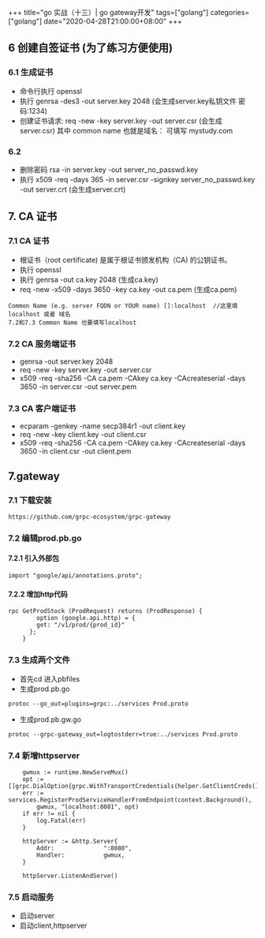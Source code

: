 +++
title="go 实战（十三）| go gateway开发"
tags=["golang"]
categories=["golang"]
date="2020-04-28T21:00:00+08:00"
+++

## 6 创建自签证书 (为了练习方便使用)
### 6.1 生成证书
- 命令行执行 openssl
- 执行 genrsa -des3 -out server.key 2048 (会生成server.key私钥文件 密码:1234)
- 创建证书请求: req -new -key server.key -out server.csr (会生成server.csr)
其中 common name 也就是域名： 可填写 mystudy.com

### 6.2 
- 删除密码 rsa -in server.key -out server_no_passwd.key
- 执行 x509 -req -days 365 -in server.csr -signkey server_no_passwd.key -out server.crt (会生成server.crt)

## 7. CA 证书
### 7.1 CA 证书
- 根证书（root certificate) 是属于根证书颁发机构（CA) 的公钥证书。
- 执行 openssl
- 执行 genrsa -out ca.key 2048 (生成ca.key)
- req -new -x509 -days 3650 -key ca.key -out ca.pem (生成ca.pem)
```
Common Name (e.g. server FQDN or YOUR name) []:localhost  //这里填localhost 或者 域名
7.2和7.3 Common Name 也要填写localhost
```
### 7.2 CA 服务端证书
- genrsa -out server.key 2048
- req -new -key server.key -out server.csr
- x509 -req -sha256 -CA ca.pem -CAkey ca.key -CAcreateserial -days 3650 -in server.csr -out server.pem

### 7.3 CA 客户端证书
- ecparam -genkey -name secp384r1 -out client.key
- req -new -key client.key -out client.csr
- x509 -req -sha256 -CA ca.pem -CAkey ca.key -CAcreateserial -days 3650 -in client.csr -out client.pem

## 7.gateway
### 7.1 下载安装
```
https://github.com/grpc-ecosystem/grpc-gateway
```
### 7.2 编辑prod.pb.go
#### 7.2.1 引入外部包
```
import "google/api/annotations.proto";
```
#### 7.2.2 增加http代码
```
rpc GetProdStock (ProdRequest) returns (ProdResponse) {
        option (google.api.http) = {
        get: "/v1/prod/{prod_id}"
      };
    }
```

### 7.3 生成两个文件
- 首先cd 进入pbfiles
- 生成prod.pb.go
```
protoc --go_out=plugins=grpc:../services Prod.proto
```
- 生成prod.pb.gw.go
```
protoc --grpc-gateway_out=logtostderr=true:../services Prod.proto
```

### 7.4 新增httpserver 
```
    gwmux := runtime.NewServeMux()
    opt := []grpc.DialOption{grpc.WithTransportCredentials(helper.GetClientCreds())}
    err := services.RegisterProdServiceHandlerFromEndpoint(context.Background(),
        gwmux, "localhost:8081", opt)
    if err != nil {
        log.Fatal(err)
    }

    httpServer := &http.Server{
        Addr:              ":8080",
        Handler:           gwmux,
    }

    httpServer.ListenAndServe()
```
### 7.5 启动服务
- 启动server
- 启动client,httpserver